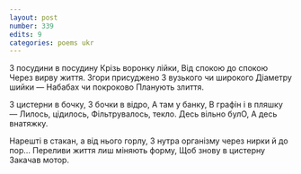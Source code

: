 ```yaml
---
layout: post
number: 339
edits: 9
categories: poems ukr
---
```


З посудини в посудину 
Крізь воронку лійки,
Від спокою до спокою 
Через вирву життя.
Згори присуджено
З вузького чи широкого 
Діаметру шийки —
Набабах чи покроково
Планують злиття.

З цистерни в бочку,
З бочки в відро,
А там у банку, 
В графін і в пляшку —
Лилось, цідилось,
Фільтрувалось, текло.
Десь вільно булО,
А десь внатяжку. 

Нарешті в стакан, а від нього горлу,
З нутра організму через нирки й до пор…
Переливи життя лиш міняють форму,
Щоб знову в цистерну 
Закачав мотор.
